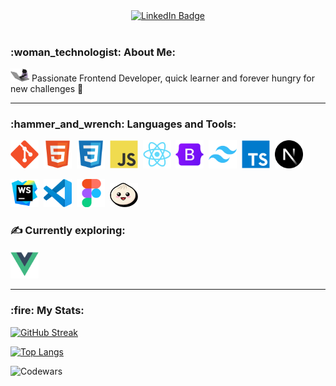 <div id="header" align="center">
   <div id="badges">
     <a href="https://www.linkedin.com/in/elen-oz/">
        <img src="https://img.shields.io/badge/LinkedIn-blue?style=for-the-badge&logo=linkedin&logoColor=white" alt="LinkedIn Badge"/>
     </a>
   </div>
   <img src="https://komarev.com/ghpvc/?username=elen-oz&style=flat-square&color=green" alt=""/>
</div>

<section>
   <h3>:woman_technologist: About Me:</h3>
   
   <img src="/skills-tools-icons/cat.gif" width="30"> Passionate Frontend Developer, quick learner and forever hungry for new challenges 🚀
</section>

---

<section>
   <h3>:hammer_and_wrench: Languages and Tools:</h3>
   
   <img src="/skills-tools-icons/git-original.svg" title="Git" alt="Git" width="45" />&nbsp;
   <img src="/skills-tools-icons/html5-original.svg" title="HTML5" alt="HTML" width="45" />&nbsp;
   <img src="/skills-tools-icons/css3-original.svg"  title="CSS3" alt="CSS" width="45" />&nbsp;
   <img src="/skills-tools-icons/javascript-original.svg" title="JavaScript" alt="JavaScript" width="45"/>&nbsp;
   <img src="/skills-tools-icons/react-original.svg" title="React" alt="React" width="45" />&nbsp;
   <img src="/skills-tools-icons/bootstrap-original.svg" title="Bootstrap" alt="Bootstrap" width="45" />&nbsp;
   <img src="/skills-tools-icons/tailwindcss-original.svg" title="tailwind" alt="tailwind" width="45" />&nbsp;
   <img src="/skills-tools-icons/typescript-original.svg" title="Typescript" alt="Typescript" width="45" />&nbsp;
   <img src="/skills-tools-icons/nextjs-original.svg" title="Nextjs" alt="Nextjs" width="45" />&nbsp;

   <img src="/skills-tools-icons/webstorm-original.svg" title="Webstorm" alt="Webstorm" width="45" />&nbsp;
   <img src="/skills-tools-icons/vscode-original.svg" title="VS Code" alt="VS Code" width="45" />&nbsp;
   <img src="/skills-tools-icons/figma-original.svg" title="Figma" alt="Figma" width="45" />&nbsp;
   <img src="/skills-tools-icons/bun.svg" title="bun" title="bun" alt="bun" width="45" />&nbsp;

<!--  <img src="/skills-tools-icons/logomark-colored.svg" title="chakra-ui" alt="chakra-ui" width="45"/>&nbsp; -->
  <!--   <img src="https://github.com/devicons/devicon/blob/master/icons/redux/redux-original.svg" title="Redux" alt="Redux " width="40" height="40"/>&nbsp; -->
  <!--  <img src="https://github.com/devicons/devicon/blob/master/icons/jest/jest-plain.svg" title="Jest" alt="Jest" width="36" height="36"/>&nbsp; -->
  <!--  <img src="https://github.com/devicons/devicon/blob/master/icons/nodejs/nodejs-original.svg" title="Node" alt="Node" width="36" height="36"/>&nbsp; -->
  <!--  <img src="https://github.com/devicons/devicon/blob/master/icons/express/express-original.svg" title="Express" alt="Express" width="36" height="36"/>&nbsp; -->
  <!--  <img src="https://github.com/devicons/devicon/blob/master/icons/mongodb/mongodb-original.svg" title="Mongo" alt="Mongo" width="36" height="36"/>&nbsp; -->
  <!--  <img src="" title="https://github.com/devicons/devicon/blob/master/icons/sass/sass-original.svg" title="Sass" alt="Sass" width="36" height="36"/>&nbsp; -->
  
</section>

<section>
   <h3>&#9997; Currently exploring:</h3>
<!--    <img src="/skills-tools-icons/typescript-original.svg" title="Typescript" alt="Typescript" width="45" />&nbsp; -->
   <img src="/skills-tools-icons/vuejs-original.svg" title="Vuejs" alt="Vuejs" width="45" />&nbsp;
</section>

---


<section>
   <h3>:fire: My Stats:</h3>
   
   [![GitHub Streak](http://github-readme-streak-stats.herokuapp.com?user=elen-oz&theme=solarized-light&date_format=j%20M%5B%20Y%5D)](https://git.io/streak-stats)
   
   
   [![Top Langs](https://github-readme-stats.vercel.app/api/top-langs/?username=elen-oz&layout=compact&theme=solarized-light&date_format=j%20M%5B%20Y%5D)](https://github.com/anuraghazra/github-readme-stats)
   
   
   ![Codewars](https://github.r2v.ch/codewars?user=elen-oz&stroke=%23BB432C)
</section>
